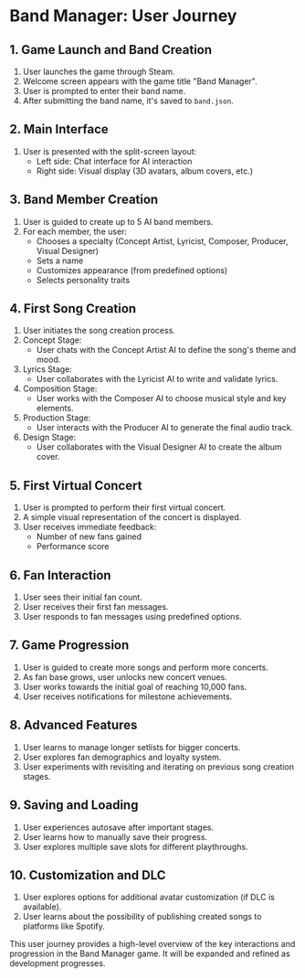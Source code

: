 # Band Manager: User Journey

## 1. Game Launch and Band Creation

1. User launches the game through Steam.
2. Welcome screen appears with the game title "Band Manager".
3. User is prompted to enter their band name.
4. After submitting the band name, it's saved to `band.json`.

## 2. Main Interface

1. User is presented with the split-screen layout:
   - Left side: Chat interface for AI interaction
   - Right side: Visual display (3D avatars, album covers, etc.)

## 3. Band Member Creation

1. User is guided to create up to 5 AI band members.
2. For each member, the user:
   - Chooses a specialty (Concept Artist, Lyricist, Composer, Producer, Visual Designer)
   - Sets a name
   - Customizes appearance (from predefined options)
   - Selects personality traits

## 4. First Song Creation

1. User initiates the song creation process.
2. Concept Stage:
   - User chats with the Concept Artist AI to define the song's theme and mood.
3. Lyrics Stage:
   - User collaborates with the Lyricist AI to write and validate lyrics.
4. Composition Stage:
   - User works with the Composer AI to choose musical style and key elements.
5. Production Stage:
   - User interacts with the Producer AI to generate the final audio track.
6. Design Stage:
   - User collaborates with the Visual Designer AI to create the album cover.

## 5. First Virtual Concert

1. User is prompted to perform their first virtual concert.
2. A simple visual representation of the concert is displayed.
3. User receives immediate feedback:
   - Number of new fans gained
   - Performance score

## 6. Fan Interaction

1. User sees their initial fan count.
2. User receives their first fan messages.
3. User responds to fan messages using predefined options.

## 7. Game Progression

1. User is guided to create more songs and perform more concerts.
2. As fan base grows, user unlocks new concert venues.
3. User works towards the initial goal of reaching 10,000 fans.
4. User receives notifications for milestone achievements.

## 8. Advanced Features

1. User learns to manage longer setlists for bigger concerts.
2. User explores fan demographics and loyalty system.
3. User experiments with revisiting and iterating on previous song creation stages.

## 9. Saving and Loading

1. User experiences autosave after important stages.
2. User learns how to manually save their progress.
3. User explores multiple save slots for different playthroughs.

## 10. Customization and DLC

1. User explores options for additional avatar customization (if DLC is available).
2. User learns about the possibility of publishing created songs to platforms like Spotify.

This user journey provides a high-level overview of the key interactions and progression in the Band Manager game. It will be expanded and refined as development progresses.
